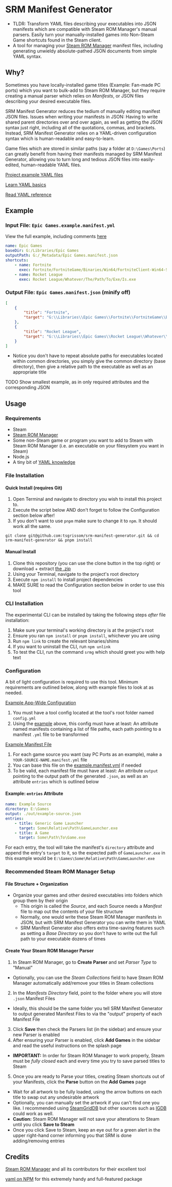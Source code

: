 # SRM Manifest Generator

- TLDR: Transform YAML files describing your executables into JSON manifests which are compatible with Steam ROM Manager's manual parsers. Easily turn your manually-installed games into Non-Steam Game shortcuts found in the Steam client.
- A tool for managing your [Steam ROM Manager](https://steamgriddb.github.io/steam-rom-manager/) manifest files, including generating unwieldy absolute-pathed JSON documents from simple YAML syntax.

## Why?

Sometimes you have locally-installed game titles (Example: Fan-made PC ports) which you want to bulk-add to Steam ROM Manager, but they require creating a manual parser which relies on _Manifests_, or JSON files describing your desired executable files.

SRM Manifest Generator reduces the tedium of manually editing manifest JSON files. Issues when writing your manifests in JSON: Having to write shared parent directories over and over again, as well as getting the JSON syntax just right, including all of the quotations, commas, and brackets. Instead, SRM Manifest Generator relies on a YAML-driven configuration syntax which is human-readable and easy-to-learn.

Game files which are stored in similar paths (say a folder at `D:\Games\Ports`) can greatly benefit from having their manifests managed by SRM Manifest Generator, allowing you to turn long and tedious JSON files into easily-edited, human-readable YAML files.

[Project example YAML files](https://github.com/tsgrissom/srm-manifest-generator)

[Learn YAML basics](https://www.tutorialspoint.com/yaml/yaml_basics.htm)

[Read YAML reference](https://yaml.org/spec/1.2.2/#chapter-1-introduction-to-yaml)

## Example

### Input File: `Epic Games.example.manifest.yml`

View the full example, including comments [here](https://github.com/tsgrissom/srm-manifest-generator/blob/main/config/example/Epic%20Games.example.manifest.yml)

```yml
name: Epic Games
baseDir: G:/Libraries/Epic Games
outputPath: G:/_Metadata/Epic Games.manifest.json
shortcuts:
    - name: Fortnite
      exec: Fortnite/FortniteGame/Binaries/Win64/FortniteClient-Win64-Shipping.exe
    - name: Rocket League
      exec: Rocket League/Whatever/The/Path/To/Exe/Is.exe
```

### Output File: `Epic Games.manifest.json` (minify off)

```json
[
	{
		"title": "Fortnite",
		"target": "G:\\Libraries\\Epic Games\\Fortnite\\FortniteGame\\Binaries\\Win64\\FortniteClient-Win64-Shipping.exe"
	},
	{
		"title": "Rocket League",
		"target": "G:\\Libraries\\Epic Games\\Rocket League\\Whatever\\The\\Path\\To\\Exe\\Is.exe"
	}
]
```

- Notice you don't have to repeat absolute paths for executables located within common directories, you simply give the common directory (base directory), then give a relative path to the executable as well as an appropriate title

TODO Show smallest example, as in only required attributes and the corresponding JSON

## Usage

### Requirements

- Steam
- [Steam ROM Manager](https://steamgriddb.github.io/steam-rom-manager/)
- Some non-Steam game or program you want to add to Steam with Steam ROM Manager (i.e. an executable on your filesystem you want in Steam)
- Node.js
- A tiny bit of [YAML knowledge](https://www.tutorialspoint.com/yaml/yaml_basics.htm)

### File Installation

#### Quick Install (requires Git)

1. Open Terminal and navigate to directory you wish to install this project to.
2. Execute the script below AND don't forget to follow the Configuration section below after!
3. If you don't want to use `pnpm` make sure to change it to `npm`. It should work all the same.

```shell
git clone git@github.com:tsgrissom/srm-manifest-generator.git && cd srm-manifest-generator && pnpm install
```

#### Manual Install

1. Clone this repository (you can use the clone button in the top right) or download + extract [the .zip](https://github.com/tsgrissom/srm-manifest-generator/archive/refs/heads/main.zip)
2. Using your Terminal, navigate to the project's root directory
3. Execute `npm install` to install project dependencies
4. MAKE SURE to read the Configuration section below in order to use this tool

### CLI Installation

The experimental CLI can be installed by taking the following steps _after_ file installation:

1. Make sure your terminal's working directory is at the project's root
2. Ensure you ran `npm install` or `pnpm install`, whichever you are using
3. Run `npm link` to create the relevant binaries/shims
4. If you want to uninstall the CLI, run `npm unlink`
5. To test the CLI, run the command `srmg` which should greet you with help text

### Configuration

A bit of light configuration is required to use this tool. Minimum requirements are outlined below, along with example files to look at as needed.

[Example App-Wide Configuration](https://github.com/tsgrissom/srm-manifest-generator/blob/main/config/examples/example.config.yml)

1. You must have a tool config located at the tool's root folder named `config.yml`
2. Using the [example](https://github.com/tsgrissom/srm-manifest-generator/blob/main/config/examples/example.config.yml) above, this config must have at least: An attribute named manifests containing a list of file paths, each path pointing to a manifest `.yml` file to be transformed

[Example Manifest File](https://github.com/tsgrissom/srm-manifest-generator/blob/main/config/examples/example.manifest.yml)

1. For each game source you want (say PC Ports as an example), make a `YOUR-SOURCE-NAME.manifest.yml` file
2. You can base this file on the [example.manifest.yml](https://github.com/tsgrissom/srm-manifest-generator/blob/main/config/examples/example.manifest.yml) if needed
3. To be valid, each manifest file must have at least: An attribute `output` pointing to the output path of the generated `.json`, as well as an attribute `entries` which is outlined below

#### Example: `entries` Attribute

```yml
name: Example Source
directory: E:\Games
output: ./out/example-source.json
entries:
    - title: Generic Game Launcher
      target: Some\Relative\Path\GameLauncher.exe
    - title: A Game
      target: Some\Path\To\Game.exe
```

For each entry, the tool will take the manifest's `directory` attribute and append the entry's `target` to it, so the expected path of `GameLauncher.exe` in this example would be `E:\Games\Some\Relative\Path\GameLauncher.exe`

### Recommended Steam ROM Manager Setup

#### File Structure + Organization

- Organize your games and other desired executables into folders which group them by their origin
    - This origin is called the _Source_, and each Source needs a _Manifest_ file to map out the contents of your file structure
    - Normally, one would write these Steam ROM Manager manifests in JSON, but with SRM Manifest Generator you can write them in YAML
    - SRM Manifest Generator also offers extra time-saving features such as setting a _Base Directory_ so you don't have to write out the full path to your executable dozens of times

#### Create Your Steam ROM Manager Parser

1. In Steam ROM Manager, go to **Create Parser** and set _Parser Type_ to "Manual"

- Optionally, you can use the _Steam Collections_ field to have Steam ROM Manager automatically add/remove your titles in Steam collections

2. In the _Manifests Directory_ field, point to the folder where you will store `.json` Manifest Files

- Ideally, this should be the same folder you tell SRM Manifest Generator to output generated Manifest Files to via the "output" property of each Manifest File

3. Click **Save** then check the Parsers list (in the sidebar) and ensure your new Parser is enabled
4. After ensuring your Parser is enabled, click **Add Games** in the sidebar and read the useful instructions on the splash page

- **IMPORTANT:** In order for Steam ROM Manager to work properly, Steam must be _fully closed_ each and every time you try to save parsed titles to Steam

5. Once you are ready to Parse your titles, creating Steam shortcuts out of your Manifests, click the **Parse** button on the **Add Games** page

- Wait for all artwork to be fully loaded, using the arrow buttons on each title to swap out any undesirable artwork
- Optionally, you can manually set the artwork if you can't find one you like. I recommended using [SteamGridDB](https://www.steamgriddb.com/) but other sources such as [IGDB](https://www.igdb.com/) could work as well.
- **Caution:** Steam ROM Manager will not save your alterations to Steam until you click **Save to Steam**
- Once you click Save to Steam, keep an eye out for a green alert in the upper right-hand corner informing you that SRM is done adding/removing entries

## Credits

[Steam ROM Manager](https://steamgriddb.github.io/steam-rom-manager/) and all its contributors for their excellent tool

[yaml on NPM](https://www.npmjs.com/package/yaml) for this extremely handy and full-featured package
